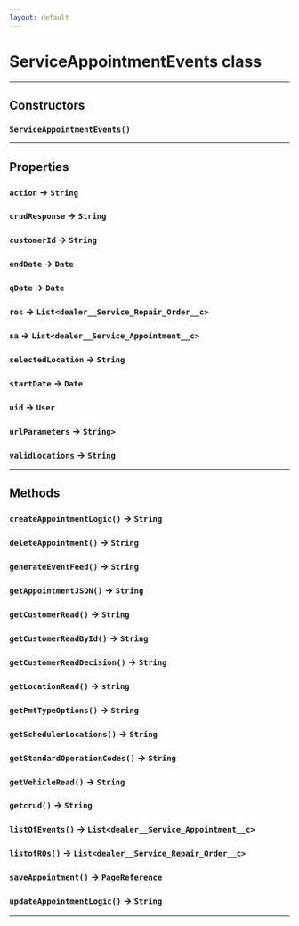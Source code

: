 ```yaml
---
layout: default
---
```

# ServiceAppointmentEvents class
---
## Constructors
### `ServiceAppointmentEvents()`
---
## Properties

### `action` → `String`

### `crudResponse` → `String`

### `customerId` → `String`

### `endDate` → `Date`

### `qDate` → `Date`

### `ros` → `List<dealer__Service_Repair_Order__c>`

### `sa` → `List<dealer__Service_Appointment__c>`

### `selectedLocation` → `String`

### `startDate` → `Date`

### `uid` → `User`

### `urlParameters` → `String>`

### `validLocations` → `String`

---
## Methods
### `createAppointmentLogic()` → `String`
### `deleteAppointment()` → `String`
### `generateEventFeed()` → `String`
### `getAppointmentJSON()` → `String`
### `getCustomerRead()` → `String`
### `getCustomerReadById()` → `String`
### `getCustomerReadDecision()` → `String`
### `getLocationRead()` → `string`
### `getPmtTypeOptions()` → `String`
### `getSchedulerLocations()` → `String`
### `getStandardOperationCodes()` → `String`
### `getVehicleRead()` → `String`
### `getcrud()` → `String`
### `listOfEvents()` → `List<dealer__Service_Appointment__c>`
### `listofROs()` → `List<dealer__Service_Repair_Order__c>`
### `saveAppointment()` → `PageReference`
### `updateAppointmentLogic()` → `String`
---
